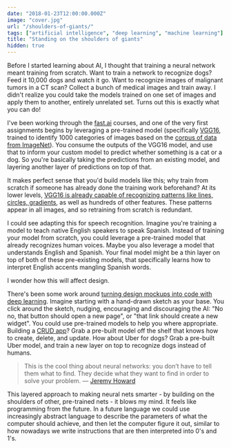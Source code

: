```yaml
---
date: "2018-01-23T12:00:00.000Z"
image: "cover.jpg"
url: "/shoulders-of-giants/"
tags: ["artificial intelligence", "deep learning", "machine learning"]
title: "Standing on the shoulders of giants"
hidden: true
---
```


Before I started learning about AI, I thought that training a neural network meant training from scratch. Want to train a network to recognize dogs? Feed it 10,000 dogs and watch it go. Want to recognize images of malignant tumors in a CT scan? Collect a bunch of medical images and train away. I didn't realize you could take the models trained on one set of images and apply them to another, entirely unrelated set. Turns out this is exactly what you can do!

I've been working through the [fast.ai](http://fast.ai) courses, and one of the very first assignments begins by leveraging a pre-trained model (specifically [VGG16](https://www.kaggle.com/keras/vgg16), trained to identify 1000 categories of images based on the [corpus of data from ImageNet](http://www.image-net.org)). You consume the outputs of the VGG16 model, and use that to inform your custom model to predict whether something is a cat or a dog. So you're basically taking the predictions from an existing model, and layering another layer of predictions on top of that.

It makes perfect sense that you'd build models like this; why train from scratch if someone has already done the training work beforehand? At its lower levels, [VGG16 is already capable of recognizing patterns like lines, circles, gradients](https://youtu.be/6kwQEBMandw?t=9m25s), as well as hundreds of other features. These patterns appear in all images, and so retraining from scratch is redundant.

I could see adapting this for speech recognition. Imagine you're training a model to teach native English speakers to speak Spanish. Instead of training your model from scratch, you could leverage a pre-trained model that already recognizes human voices. Maybe you also leverage a model that understands English and Spanish. Your final model might be a thin layer on top of both of these pre-existing models, that specifically learns how to interpret English accents mangling Spanish words.

I wonder how this will affect design.

There's been some work around [turning design mockups into code with deep learning](https://blog.floydhub.com/turning-design-mockups-into-code-with-deep-learning/). Imagine starting with a hand-drawn sketch as your base. You click around the sketch, nudging, encouraging and discouraging the AI: "No no, that button should open a new page", or "that link should create a new widget". You could use pre-trained models to help you where appropriate. Building a [CRUD app](https://en.wikipedia.org/wiki/Create,_read,_update_and_delete)? Grab a pre-built model off the shelf that knows how to create, delete, and update. How about Uber for dogs? Grab a pre-built Uber model, and train a new layer on top to recognize dogs instead of humans.

> This is the cool thing about neural networks: you don’t have to tell them what to find. They decide what they want to find in order to solve your problem. &mdash; [Jeremy Howard](https://www.youtube.com/watch?v=6kwQEBMandw&feature=youtu.be&t=12m22s)

This layered approach to making neural nets smarter - by building on the shoulders of other, pre-trained nets - it blows my mind. It feels like programming from the future. In a future language we could use increasingly abstract language to describe the parameters of what the computer should achieve, and then let the computer figure it out, similar to how nowadays we write instructions that are then interpreted into 0's and 1's.
